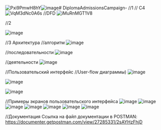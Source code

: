 ![Pxi9PmwH8hY](https://github.com/user-attachments/assets/eb368a92-6a0e-4556-b337-3f0102d24a19)![image](https://github.com/user-attachments/assets/cb0ed56e-1495-4e27-8925-bd761f4a1eb9)# 
DiplomaAdmissionsCampaign-
//1
// С4
![VqM3dNc0A6s](https://github.com/user-attachments/assets/610debf9-c449-48d8-9427-9ef447a10884)
//DFD
![iMuRnMGT1V8](https://github.com/user-attachments/assets/130c3b29-6ed2-4d76-9480-ca9bf8323316)

//2

![image](https://github.com/user-attachments/assets/80a41fa6-e714-4c9f-ba48-f5d99eb08df9)

//3
Архитектура
//алгоритм
![image](https://github.com/user-attachments/assets/425c6bd5-1db9-43b1-a5d1-25f228f78e51)

//последовательности
![image](https://github.com/user-attachments/assets/6f2d6e94-cfd9-48a9-a07a-84c1f06c6ed7)

//деятельности
![image](https://github.com/user-attachments/assets/17b405a3-fbf9-4318-86d6-80c2433702fb)

//Пользовательский интерфейс
//User-flow диаграммы)
![image](https://github.com/user-attachments/assets/89b4e8e3-97b0-4c31-9d54-f89ce7c39693)

![image](https://github.com/user-attachments/assets/3a7da927-bec0-437d-bd28-3b7540977536)

![image](https://github.com/user-attachments/assets/751ad9ef-1607-4513-ab8c-d226b01a4872)

//Примеры экранов пользовательского интерфейса
![image](https://github.com/user-attachments/assets/db73a290-4fa6-4b0f-b58b-10c774cce3cf)
![image](https://github.com/user-attachments/assets/83d99911-2b1a-422e-b7a3-683899746a57)
![image](https://github.com/user-attachments/assets/700eb408-346c-405e-b840-50a55f3e3959)
![image](https://github.com/user-attachments/assets/805078f2-a0be-4c69-961b-50d4aaf4de5a)
![image](https://github.com/user-attachments/assets/1a15f5c9-f9da-48e9-aa1c-df4d09fc4327)
![image](https://github.com/user-attachments/assets/034fb31c-dc40-49f4-8e34-3be8e919d64e)
![image](https://github.com/user-attachments/assets/54fd8685-e29e-4ee0-9402-e2ee4a5b95d7)

//Документация
Ссылка на файл документации в POSTMAN: https://documenter.getpostman.com/view/27285331/2sAYHzFhjD
